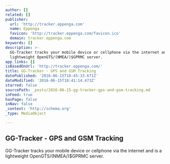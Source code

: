 ```yaml
---
author: []
related: []
publisher:
  url: 'http://tracker.eppenga.com'
  name: Eppenga
  favicon: 'http://tracker.eppenga.com/favicon.ico'
  domain: tracker.eppenga.com
keywords: []
description: >-
  GG-Tracker tracks your mobile device or cellphone via the internet and is a
  lightweight OpenGTS/(NMEA/)$GPRMC server.
app_links: []
isBasedOnUrl: 'http://tracker.eppenga.com/'
title: GG-Tracker - GPS and GSM Tracking
datePublished: '2016-06-15T18:45:33.671Z'
dateModified: '2016-06-15T18:41:14.473Z'
starred: false
sourcePath: _posts/2016-06-15-gg-tracker-gps-and-gsm-tracking.md
inFeed: true
hasPage: false
inNav: false
_context: 'http://schema.org'
_type: MediaObject

---
```

<article style=""><h1>GG-Tracker - GPS and GSM Tracking</h1><p>GG-Tracker tracks your mobile device or cellphone via the internet and is a lightweight OpenGTS/(NMEA/)$GPRMC server.</p></article>